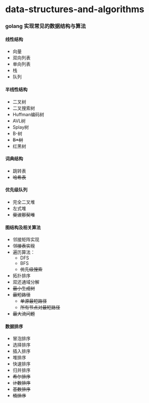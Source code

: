 # data-structures-and-algorithms

### golang 实现常见的数据结构与算法

#### 线性结构

* 向量
* 双向列表
* 单向列表
* 栈
* 队列

#### 半线性结构

* 二叉树
* 二叉搜索树
* Huffman编码树
* AVL树
* Splay树
* B-树
* ~~B+树~~
* 红黑树

#### 词典结构

* 跳转表
* ~~哈希表~~

#### 优先级队列

* 完全二叉堆
* 左式堆
* ~~斐波那契堆~~

#### 图结构及相关算法

* 邻接矩阵实现
* ~~邻接表实现~~
* 遍历算法：
    * DFS
    * BFS
    * ~~优先级搜索~~
* 拓扑排序
* 双还通域分解
* ~~最小生成树~~
* ~~最短路径~~
    * ~~单源最短路径~~
    * ~~所有节点对最短路径~~
* ~~最大流问题~~

#### 数据排序

* 冒泡排序
* 选择排序
* 插入排序
* 堆排序
* 快速排序
* 归并排序
* ~~希尔排序~~
* ~~计数排序~~
* ~~基数排序~~
* ~~桶排序~~

